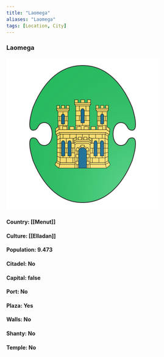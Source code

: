```yaml
---
title: "Laomega"
aliases: "Laomega"
tags: [Location, City]
---
```

### Laomega
![](attachment/c18d704eadd3a1f727671339b198f359.svg)

#### Country: [[Menut]]

#### Culture: [[Elladan]]

#### Population: 9.473

#### Citadel: No

#### Capital: false

#### Port: No

#### Plaza: Yes

#### Walls: No

#### Shanty: No

#### Temple: No

